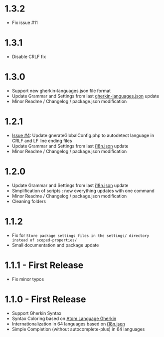 # 1.3.2

  * Fix issue #11

# 1.3.1

  * Disable CRLF fix

# 1.3.0

  * Support new gherkin-languages.json file format
  * Update Grammar and Settings from last [gherkin-languages.json](https://github.com/cucumber/gherkin/blob/master/gherkin-languages.json) update
  * Minor Readme / Changelog / package.json modification

# 1.2.1

  * [Issue #4](https://github.com/mackoj/language-gherkin-i18n/issues/4): Update gnerateGlobalConfig.php to autodetect language in CRLF and LF line ending files
  * Update Grammar and Settings from last  [i18n.json](https://github.com/cucumber/gherkin/blob/master/lib/gherkin/i18n.json) update
  * Minor Readme / Changelog / package.json modification

# 1.2.0

  * Update Grammar and Settings from last  [i18n.json](https://github.com/cucumber/gherkin/blob/master/lib/gherkin/i18n.json) update
  * Simplification of scripts : now everything updates with one command
  * Minor Readme / Changelog / package.json modification
  * Cleaning folders

# 1.1.2

  * Fix for `Store package settings files in the settings/ directory instead of scoped-properties/`
  * Small documentation and package update

# 1.1.1 - First Release

  * Fix minor typos

# 1.1.0 - First Release

  * Support Gherkin Syntax
  * Syntax Coloring based on [Atom Language Gherkin](https://github.com/gigapixel/atom-language-gherkin)
  * Internationalization in 64 languages based on [i18n.json](https://github.com/cucumber/gherkin/blob/master/lib/gherkin/i18n.json)
  * Simple Completion (without autocomplete-plus) in 64 languages
